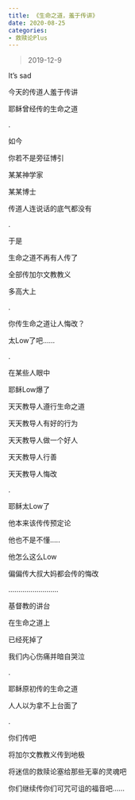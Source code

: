 ```yaml
---
title: 《生命之道，羞于传讲》
date: 2020-08-25 
categories:
- 救赎论Plus
---
```

> 2019-12-9

It’s sad

今天的传道人羞于传讲

耶稣曾经传的生命之道

.

如今

你若不是旁征博引

某某神学家

某某博士

传道人连说话的底气都没有

<!--more-->

.

于是

生命之道不再有人传了

全部传加尔文教教义

多高大上

.

你传生命之道让人悔改？

太Low了吧……

.

在某些人眼中

耶稣Low爆了

天天教导人遵行生命之道

天天教导人有好的行为

天天教导人做一个好人

天天教导人行善

天天教导人悔改

.

耶稣太Low了

他本来该传传预定论

他也不是不懂.....

他怎么这么Low

偏偏传大叔大妈都会传的悔改

.........................

基督教的讲台

在生命之道上

已经死掉了

我们内心伤痛并暗自哭泣

.

耶稣原初传的生命之道

人人以为拿不上台面了

.

你们传吧

将加尔文教教义传到地极

将迷信的救赎论塞给那些无辜的灵魂吧

你们继续传你们可咒可诅的福音吧……